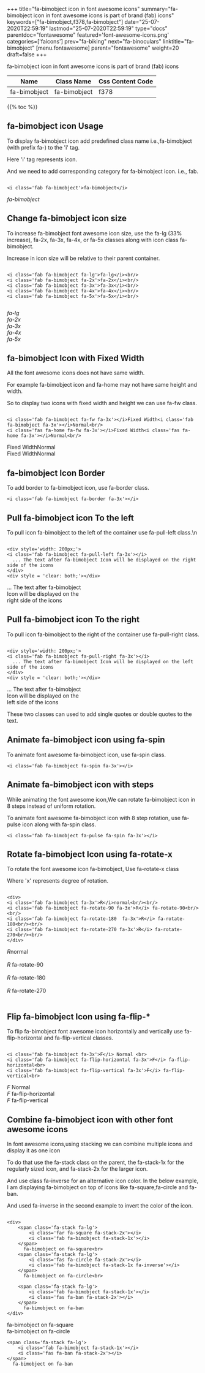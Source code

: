 +++
title="fa-bimobject icon in font awesome icons"
summary="fa-bimobject icon in font awesome icons is part of brand (fab) icons"
keywords=["fa-bimobject,f378,fa-bimobject"]
date="25-07-2020T22:59:19"
lastmod="25-07-2020T22:59:19"
type="docs"
parentdoc="fontawesome"
featured='font-awesome-icons.png'
categories=['faicons']
prev="fa-biking"
next="fa-binoculars"
linktitle="fa-bimobject"
[menu.fontawesome]
parent="fontawesome"
weight=20
draft=false
+++


fa-bimobject icon in font awesome icons is part of brand (fab) icons

<div class='table-responsive'><table class='table'><thead><tr><th>Name</th><th>Class Name</th><th>Css Content Code</th></tr></thead><tbody><tr><td>fa-bimobject</td><td>fa-bimobject</td><td>f378</td></tr></tbody></table></div>


{{% toc %}}


## fa-bimobject icon Usage

To display fa-bimobject icon add predefined class name i.e.,fa-bimobject (with prefix fa-) to the 'i' tag.

Here 'i' tag represents icon.

And we need to add corresponding category for fa-bimobject icon. i.e., fab.


```

<i class='fab fa-bimobject'>fa-bimobject</i>
```

<i class='fab fa-bimobject'>fa-bimobject</i>




## Change fa-bimobject icon size
To increase fa-bimobject font awesome icon size, use the fa-lg (33% increase), fa-2x, fa-3x, fa-4x, or fa-5x classes along with icon class fa-bimobject.

Increase in icon size will be relative to their parent container. 

```

<i class='fab fa-bimobject fa-lg'>fa-lg</i><br/>
<i class='fab fa-bimobject fa-2x'>fa-2x</i><br/>
<i class='fab fa-bimobject fa-3x'>fa-3x</i><br/>
<i class='fab fa-bimobject fa-4x'>fa-4x</i><br/>
<i class='fab fa-bimobject fa-5x'>fa-5x</i><br/>
            
```

<i class='fab fa-bimobject fa-lg'>fa-lg</i><br/>
<i class='fab fa-bimobject fa-2x'>fa-2x</i><br/>
<i class='fab fa-bimobject fa-3x'>fa-3x</i><br/>
<i class='fab fa-bimobject fa-4x'>fa-4x</i><br/>
<i class='fab fa-bimobject fa-5x'>fa-5x</i><br/>
            



## fa-bimobject Icon with Fixed Width 

All the font awesome icons does not have same width.

For example fa-bimobject icon and fa-home may not have same height and width.

So to display two icons with fixed width and height we can use fa-fw class.


```

<i class='fab fa-bimobject fa-fw fa-3x'></i>Fixed Width<i class='fab fa-bimobject fa-3x'></i>Normal<br/>
<i class='fas fa-home fa-fw fa-3x'></i>Fixed Width<i class='fas fa-home fa-3x'></i>Normal<br/>
```

<i class='fab fa-bimobject fa-fw fa-3x'></i>Fixed Width<i class='fab fa-bimobject fa-3x'></i>Normal<br/>
<i class='fas fa-home fa-fw fa-3x'></i>Fixed Width<i class='fas fa-home fa-3x'></i>Normal<br/>



## fa-bimobject Icon Border 

To add border to fa-bimobject icon, use fa-border class.


```
<i class='fab fa-bimobject fa-border fa-3x'></i>

```
<i class='fab fa-bimobject fa-border fa-3x'></i>





## Pull fa-bimobject icon To the left

To pull icon fa-bimobject to the left of the container use fa-pull-left class.\n

```

<div style='width: 200px;'>
<i class='fab fa-bimobject fa-pull-left fa-3x'></i>
  ... The text after fa-bimobject Icon will be displayed on the right side of the icons
</div>
<div style = 'clear: both;'></div>
```

<div style='width: 200px;'>
<i class='fab fa-bimobject fa-pull-left fa-3x'></i>
  ... The text after fa-bimobject Icon will be displayed on the right side of the icons
</div>
<div style = 'clear: both;'></div>




## Pull fa-bimobject icon To the right
To pull icon fa-bimobject to the right of the container use fa-pull-right class.

```

<div style='width: 200px;'>
<i class='fab fa-bimobject fa-pull-right fa-3x'></i>
  ... The text after fa-bimobject Icon will be displayed on the left side of the icons
</div>
<div style = 'clear: both;'></div>
```

<div style='width: 200px;'>
<i class='fab fa-bimobject fa-pull-right fa-3x'></i>
  ... The text after fa-bimobject Icon will be displayed on the left side of the icons
</div>
<div style = 'clear: both;'></div>

These two classes can used to add single quotes or double quotes to the text.


## Animate fa-bimobject icon using fa-spin
To animate font awesome fa-bimobject icon, use fa-spin class.

```
<i class='fab fa-bimobject fa-spin fa-3x'></i>
```
<i class='fab fa-bimobject fa-spin fa-3x'></i>




## Animate fa-bimobject icon with steps
While animating the font awesome icon,We can rotate fa-bimobject icon in 8 steps instead of uniform rotation.

To animate font awesome fa-bimobject icon with 8 step rotation, use fa-pulse icon along with fa-spin class.


```
<i class='fab fa-bimobject fa-pulse fa-spin fa-3x'></i>

```
<i class='fab fa-bimobject fa-pulse fa-spin fa-3x'></i>





## Rotate fa-bimobject Icon using fa-rotate-x
To rotate the font awesome icon fa-bimobject, Use fa-rotate-x class

Where 'x' represents degree of rotation.


```

<div>
<i class='fab fa-bimobject fa-3x'>R</i>normal<br/><br/>
<i class='fab fa-bimobject fa-rotate-90 fa-3x'>R</i> fa-rotate-90<br/><br/> 
<i class='fab fa-bimobject fa-rotate-180  fa-3x'>R</i> fa-rotate-180<br/><br/> 
<i class='fab fa-bimobject fa-rotate-270 fa-3x'>R</i> fa-rotate-270<br/><br/>
</div>
```

<div>
<i class='fab fa-bimobject fa-3x'>R</i>normal<br/><br/>
<i class='fab fa-bimobject fa-rotate-90 fa-3x'>R</i> fa-rotate-90<br/><br/> 
<i class='fab fa-bimobject fa-rotate-180  fa-3x'>R</i> fa-rotate-180<br/><br/> 
<i class='fab fa-bimobject fa-rotate-270 fa-3x'>R</i> fa-rotate-270<br/><br/>
</div>




## Flip fa-bimobject Icon using fa-flip-*
To flip fa-bimobject font awesome icon horizontally and vertically use fa-flip-horizontal and fa-flip-vertical classes. 

```

<i class='fab fa-bimobject fa-3x'>F</i> Normal <br>
<i class='fab fa-bimobject fa-flip-horizontal fa-3x'>F</i> fa-flip-horizontal<br>
<i class='fab fa-bimobject fa-flip-vertical fa-3x'>F</i> fa-flip-vertical<br>
```

<i class='fab fa-bimobject fa-3x'>F</i> Normal <br>
<i class='fab fa-bimobject fa-flip-horizontal fa-3x'>F</i> fa-flip-horizontal<br>
<i class='fab fa-bimobject fa-flip-vertical fa-3x'>F</i> fa-flip-vertical<br>




## Combine fa-bimobject icon with other font awesome icons
In font awesome icons,using stacking we can combine multiple icons and display it as one icon 

To do that use the fa-stack class on the parent, the fa-stack-1x for the regularly sized icon, and fa-stack-2x for the larger icon.

And use class fa-inverse for an alternative icon color. 
In the below example, I am displaying fa-bimobject on top of icons like fa-square,fa-circle and fa-ban.

And used fa-inverse in the second example to invert the color of the icon.

```

<div>
    <span class='fa-stack fa-lg'>
        <i class='far fa-square fa-stack-2x'></i>
        <i class='fab fa-bimobject fa-stack-1x'></i>
    </span>
      fa-bimobject on fa-square<br>
    <span class='fa-stack fa-lg'>
        <i class='fas fa-circle fa-stack-2x'></i>
        <i class='fab fa-bimobject fa-stack-1x fa-inverse'></i>
    </span>
      fa-bimobject on fa-circle<br>

    <span class='fa-stack fa-lg'>
        <i class='fab fa-bimobject fa-stack-1x'></i>
        <i class='fas fa-ban fa-stack-2x'></i>
    </span>
      fa-bimobject on fa-ban
</div>
```

<div>
    <span class='fa-stack fa-lg'>
        <i class='far fa-square fa-stack-2x'></i>
        <i class='fab fa-bimobject fa-stack-1x'></i>
    </span>
      fa-bimobject on fa-square<br>
    <span class='fa-stack fa-lg'>
        <i class='fas fa-circle fa-stack-2x'></i>
        <i class='fab fa-bimobject fa-stack-1x fa-inverse'></i>
    </span>
      fa-bimobject on fa-circle<br>

    <span class='fa-stack fa-lg'>
        <i class='fab fa-bimobject fa-stack-1x'></i>
        <i class='fas fa-ban fa-stack-2x'></i>
    </span>
      fa-bimobject on fa-ban
</div>






